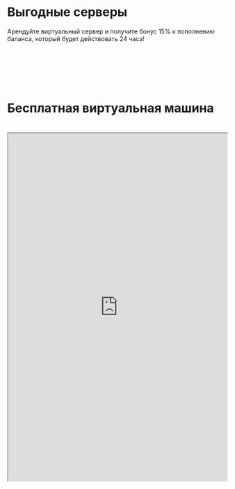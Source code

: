 # Выгодные серверы
<p>Арендуйте виртуальный сервер и получите бонус 15% к пополнению баланса, который будет действовать 24 часа!</p>

<a href="https://aeza.net/?ref=496241" class="referral-button" target="_blank">Арендовать сервер со скидкой</a>

# Бесплатная виртуальная машина

<style>
  iframe {
    width: 100%;
    height: 800px;
    #border: none;
    margin: 20px 0;
  }
  .referral-button {
    display: inline-block;
    padding: 12px 24px;
    background-color:hsla(0, 0.00%, 100.00%, 0.20);
    color: white;
    text-decoration: none;
    border-radius: 4px;
    font-weight: bold;
    margin: 20px 0;
  }
  .referral-button:hover {
    background-color:rgb(124, 210, 247);
  }
</style>



<iframe src="https://terminator.aeza.net" allowfullscreen></iframe> 